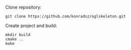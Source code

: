 Clone repository:
```
git clone https://github.com/konradsz/oglskeleton.git
```

Create project and build:
```
mkdir build
cmake ..
make
```
